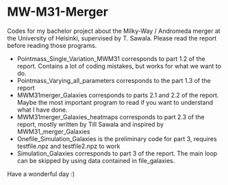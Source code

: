 # MW-M31-Merger
Codes for my bachelor project about the Milky-Way / Andromeda merger at the University of Helsinki, supervised by T. Sawala. Please read the report before reading those programs. 

- Pointmass_Single_Variation_MWM31 corresponds to part 1.2 of the report. Contains a lot of coding mistakes, but works for what we want to do.
- Pointmass_Varying_all_parameters corresponds to the part 1.3 of the report
- MWM31merger_Galaxies corresponds to parts 2.1 and 2.2 of the report. Maybe the most important program to read if you want to understand what I have done.
- MWM31merger_Galaxies_heatmaps corresponds to part 2.3 of the report, mostly written by Till Sawala and inspired by MWM31_merger_Galaxies
- Onefile_Simulation_Galaxies is the preliminary code for part 3, requires testfile.npz and testfile2.npz to work
- Simulation_Galaxies corresponds to part 3 of the report. The main loop can be skipped by using data contained in file_galaxies.

Have a wonderful day :)

